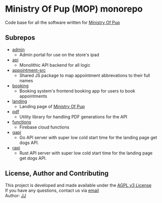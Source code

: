 # Ministry Of Pup (MOP) monorepo
Code base for all the software written for [Ministry Of Pup](https://ministryofpup.com/)


## Subrepos
- [admin](./admin)
    - Admin portal for use on the store's ipad
- [api](./api)
    - Monolithic API backend for all logic
- [appointment-src](./appointment-src)
    - Shared JS package to map appointment abbrevations to their full names
- [booking](./booking)
    - Booking system's frontend booking app for users to book appointments
- [landing](./landing)
    - Landing page of [Ministry Of Pup](https://ministryofpup.com/)
- [pdf](./pdf)
    - Utility library for handling PDF generations for the API
- [functions](./functions)
    - Firebase cloud functions
- [gapi](./gapi)
    - Go API server with super low cold start time for the landing page get dogs API.
- [rapi](./rapi)
    - Rust API server with super low cold start time for the landing page get dogs API.


## License, Author and Contributing
This project is developed and made available under the [AGPL v3 License](./LICENSE)  
If you have any questions, contact us via [email](mailto:developer@enkeldigital.com)  
Author: [JJ](https://github.com/Jaimeloeuf)
